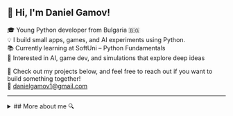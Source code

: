 
## 👋 Hi, I'm Daniel Gamov!

🎓 Young Python developer from Bulgaria 🇧🇬  
💡 I build small apps, games, and AI experiments using Python.  
📚 Currently learning at SoftUni – Python Fundamentals  
🤖 Interested in AI, game dev, and simulations that explore deep ideas  

📁 Check out my projects below, and feel free to reach out if you want to build something together!  
📧 danielgamov1@gmail.com

---

<details>
<summary>## More about me 🔍</summary>

## 🚀 What I Love

🤖 I'm learning about Artificial Intelligence and trying to understand it deeply — so I can build my own AI one day!  
🎮 I love creating games and bringing fun ideas to life.  
🌎 I'm also creating simulations and systems that help me grow in programming and explore the philosophy of how things work.

---

## 🛠️ Skills

### 🐍 Python:
- **Tkinter** – GUI apps → [Tkinter Projects](https://github.com/Daniel-Gamov/Tkinker_progects)
- **Basic algorithms** – things like:
  - Sorting (e.g. bubble sort)
  - Searching (e.g. binary search)
  - Math logic (e.g. multiplication tables, factorials)
  - Fibonacci, working with lists/dictionaries, text parsing
- **Pygame** – I'm currently learning it and building a game project.

### 🦾 AI:
- I hold 2 certificates:  
  - `AI for Data Analysis`  
  - `AI for Education and Self-Education`  
- I’m also studying AI at SoftUni and learning about prompts, logic, and human-like behavior.

---

## 🤝 Let's Collaborate!

Looking for a motivated Python buddy? 😁  
If you're into game dev, AI, or building cool apps – let’s learn together and create something legendary! 💥

📩 Feel free to open an issue or message me here on GitHub.

---

## 📁 Projects

| 🔧 Project Name             | 💡 Description                     |
|----------------------------|-------------------------------------|
| `Tkinter_projects`         | Beginner GUI apps with music & math 🎵🧠 |
| `SoftUni_tasks_and_projects` | My coding journey at SoftUni 📘     |
| `Python Fun Little Games`  | Small games and experiments 🎖️       |

---

## 📊 GitHub Stats

![Daniel's GitHub Stats](https://github-readme-stats.vercel.app/api?username=Daniel-Gamov&show_icons=true&theme=radical)

![Top Langs](https://github-readme-stats.vercel.app/api/top-langs/?username=Daniel-Gamov&layout=compact&theme=vision-friendly-dark)

---

## 📫 Contact Me

📧 [danielgamov1@gmail.com](mailto:danielgamov1@gmail.com)
